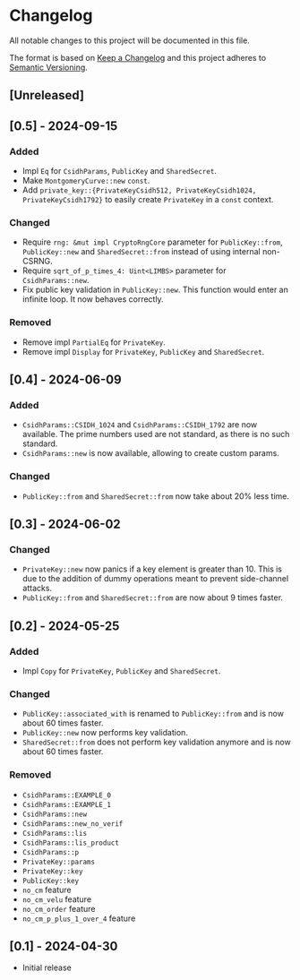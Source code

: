 # Changelog

All notable changes to this project will be documented in this file.

The format is based on [Keep a Changelog](http://keepachangelog.com/en/1.1.0/)
and this project adheres to [Semantic Versioning](https://semver.org/spec/v2.0.0.html).

## [Unreleased]

## [0.5] - 2024-09-15

### Added

- Impl `Eq` for `CsidhParams`, `PublicKey` and `SharedSecret`.
- Make `MontgomeryCurve::new` `const`.
- Add `private_key::{PrivateKeyCsidh512, PrivateKeyCsidh1024, PrivateKeyCsidh1792}` to easily
create `PrivateKey` in a `const` context.

### Changed

- Require `rng: &mut impl CryptoRngCore` parameter for `PublicKey::from`, `PublicKey::new` and
`SharedSecret::from` instead of using internal non-CSRNG.
- Require `sqrt_of_p_times_4: Uint<LIMBS>` parameter for `CsidhParams::new`.
- Fix public key validation in `PublicKey::new`. This function would enter an infinite loop. It now
behaves correctly.

### Removed

- Remove impl `PartialEq` for `PrivateKey`.
- Remove impl `Display` for `PrivateKey`, `PublicKey` and `SharedSecret`.

## [0.4] - 2024-06-09

### Added

- `CsidhParams::CSIDH_1024` and `CsidhParams::CSIDH_1792` are now available.
The prime numbers used are not standard, as there is no such standard.
- `CsidhParams::new` is now available, allowing to create custom params.

### Changed

- `PublicKey::from` and `SharedSecret::from` now take about 20% less time.

## [0.3] - 2024-06-02

### Changed

- `PrivateKey::new` now panics if a key element is greater than 10.
This is due to the addition of dummy operations meant to prevent side-channel attacks.
- `PublicKey::from` and `SharedSecret::from` are now about 9 times faster.

## [0.2] - 2024-05-25

### Added

- Impl `Copy` for `PrivateKey`, `PublicKey` and `SharedSecret`.

### Changed

- `PublicKey::associated_with` is renamed to `PublicKey::from` and is now about 60 times faster.
- `PublicKey::new` now performs key validation.
- `SharedSecret::from` does not perform key validation anymore and is now about 60 times faster.

### Removed

- `CsidhParams::EXAMPLE_0`
- `CsidhParams::EXAMPLE_1`
- `CsidhParams::new`
- `CsidhParams::new_no_verif`
- `CsidhParams::lis`
- `CsidhParams::lis_product`
- `CsidhParams::p`
- `PrivateKey::params`
- `PrivateKey::key`
- `PublicKey::key`
- `no_cm` feature
- `no_cm_velu` feature
- `no_cm_order` feature
- `no_cm_p_plus_1_over_4` feature

## [0.1] - 2024-04-30

- Initial release
